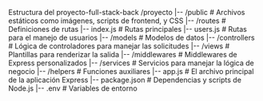 Estructura del proyecto-full-stack-back
/proyecto
|-- /public                    # Archivos estáticos como imágenes, scripts de frontend, y CSS
|-- /routes                    # Definiciones de rutas
    |-- index.js               # Rutas principales
    |-- users.js               # Rutas para el manejo de usuarios
|-- /models                    # Modelos de datos 
|-- /controllers               # Lógica de controladores para manejar las solicitudes
|-- /views                     # Plantillas para renderizar la salida 
|-- /middlewares               # Middlewares de Express personalizados
|-- /services                  # Servicios para manejar la lógica de negocio
|-- /helpers                   # Funciones auxiliares
|-- app.js                     # El archivo principal de la aplicación Express
|-- package.json               # Dependencias y scripts de Node.js
|-- .env                       # Variables de entorno
